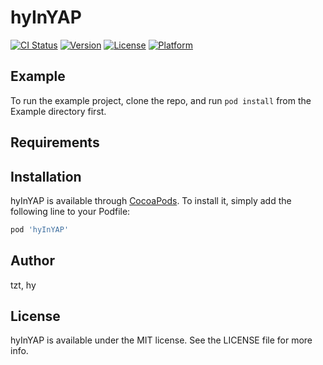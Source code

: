 # hyInYAP

[![CI Status](https://img.shields.io/travis/tzt/hyInYAP.svg?style=flat)](https://travis-ci.org/tzt/hyInYAP)
[![Version](https://img.shields.io/cocoapods/v/hyInYAP.svg?style=flat)](https://cocoapods.org/pods/hyInYAP)
[![License](https://img.shields.io/cocoapods/l/hyInYAP.svg?style=flat)](https://cocoapods.org/pods/hyInYAP)
[![Platform](https://img.shields.io/cocoapods/p/hyInYAP.svg?style=flat)](https://cocoapods.org/pods/hyInYAP)

## Example

To run the example project, clone the repo, and run `pod install` from the Example directory first.

## Requirements

## Installation

hyInYAP is available through [CocoaPods](https://cocoapods.org). To install
it, simply add the following line to your Podfile:

```ruby
pod 'hyInYAP'
```

## Author

tzt, hy

## License

hyInYAP is available under the MIT license. See the LICENSE file for more info.

